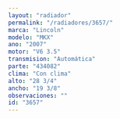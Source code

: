 ```yaml
---
layout: "radiador"
permalink: "/radiadores/3657/"
marca: "Lincoln"
modelo: "MKX"
ano: "2007"
motor: "V6 3.5"
transmision: "Automática"
parte: "434082"
clima: "Con clima"
alto: "28 3/4"
ancho: "19 3/8"
observaciones: ""
id: "3657"
---
```


